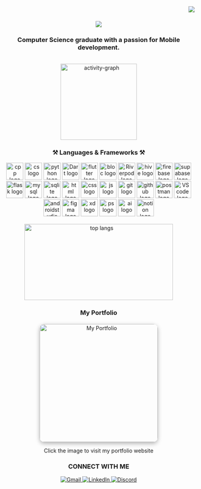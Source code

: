 <img align="right" src="https://komarev.com/ghpvc/?username=m7md-gafarr&style=flat&color=blue&labelColor=000000" media="(prefers-color-scheme: dark)" />

<h1 align="center">
  <picture>
    <source 
      media="(prefers-color-scheme: dark)" 
      srcset="https://readme-typing-svg.herokuapp.com/?font=Righteous&size=35&center=true&vCenter=true&width=500&height=70&duration=4000&lines=Hi+There!+👋;+I'm+Mohamed+Gafar;&color=ffffff" />
    <source 
      media="(prefers-color-scheme: light)" 
      srcset="https://readme-typing-svg.herokuapp.com/?font=Righteous&size=35&center=true&vCenter=true&width=500&height=70&duration=4000&lines=Hi+There!+👋;+I'm+Mohamed+Gafar;&color=000000" />
    <img src="https://readme-typing-svg.herokuapp.com/?font=Righteous&size=35&center=true&vCenter=true&width=500&height=70&duration=4000&lines=Hi+There!+👋;+I'm+Mohamed+Gafar;&color=4B4B4B" />
  </picture>
</h1>

<h3 align="center">Computer Science graduate with a passion for Mobile development.</h3>
<br/>   
<div align="center">
  <picture>
    <source 
      media="(prefers-color-scheme: dark)" 
      srcset="https://github-readme-activity-graph.vercel.app/graph?username=m7md-gafarr&area=true&hide_border=true&theme=github" />
    <source 
      media="(prefers-color-scheme: light)" 
      srcset="https://github-readme-activity-graph.vercel.app/graph?username=m7md-gafarr&area=true&hide_border=true&theme=github-light" />
    <img src="https://github-readme-activity-graph.vercel.app/graph?username=m7md-gafarr&area=true&hide_border=true&theme=github" height="200" alt="activity-graph" />
  </picture>
</div>

<h3 align="center">⚒️ Languages & Frameworks ⚒️</h3>
<div align="center">
  <img src="https://skillicons.dev/icons?i=cpp&theme=dark" height="45" width="45" alt="cpp logo"/>
  <img src="https://skillicons.dev/icons?i=cs&theme=dark" height="45" width="45" alt="cs logo"/>
  <img src="https://skillicons.dev/icons?i=python&theme=dark" height="45" width="45" alt="python logo"/>
  <img src="https://skillicons.dev/icons?i=dart&theme=dark" height="45" width="45" alt="Dart logo"/>
  <img src="https://skillicons.dev/icons?i=flutter&theme=dark" height="45" width="45" alt="flutter logo"/>
  <img src="https://github.com/user-attachments/assets/d63b9f3e-8476-460b-8ede-8f02b977e355" width="45" height="45" alt="bloc logo"/>
  <img src="https://github.com/user-attachments/assets/21ffffcd-7552-4953-8bee-e02bc6797de9" width="45" height="45" alt="Riverpod logo"/>
  <img src="https://github.com/user-attachments/assets/a1604607-6b70-45e6-a41d-69a9245e7013" width="45" height="45" alt="hive logo"/>
  <img src="https://skillicons.dev/icons?i=firebase&theme=dark" height="45" width="45" alt="firebase logo"/>
  <img src="https://skillicons.dev/icons?i=supabase&theme=dark" height="45" width="45" alt="supabase logo"/>
  <img src="https://skillicons.dev/icons?i=flask&theme=dark" height="45" width="45" alt="flask logo"/>
  <img src="https://skillicons.dev/icons?i=mysql&theme=dark" height="45" width="45" alt="mysql logo"/>
  <img src="https://skillicons.dev/icons?i=sqlite&theme=dark" height="45" width="45" alt="sqlite logo"/>
  <img src="https://skillicons.dev/icons?i=html&theme=dark" width="45" height="45" alt="html logo"/>
  <img src="https://skillicons.dev/icons?i=css&theme=dark" width="45" height="45" alt="css logo"/>
  <img src="https://skillicons.dev/icons?i=js&theme=dark" width="45" height="45" alt="js logo"/>
  <img src="https://skillicons.dev/icons?i=git&theme=dark" height="45" width="45" alt="git logo"/>
  <img src="https://skillicons.dev/icons?i=github&theme=dark" height="45" width="45" alt="github logo"/>
  <img src="https://skillicons.dev/icons?i=postman&theme=dark" width="45" height="45" alt="postman logo"/>
  <img src="https://skillicons.dev/icons?i=vscode&theme=dark" height="45" width="45" alt="VScode logo"/>
  <img src="https://skillicons.dev/icons?i=androidstudio&theme=dark" height="45" width="45" alt="androidstudio logo"/>
  <img src="https://skillicons.dev/icons?i=figma&theme=dark" width="45" height="45" alt="figma logo"/>
  <img src="https://skillicons.dev/icons?i=xd&theme=dark" width="45" height="45" alt="xd logo"/>
  <img src="https://skillicons.dev/icons?i=ps&theme=dark" width="45" height="45" alt="ps logo"/>
  <img src="https://skillicons.dev/icons?i=ai&theme=dark" width="45" height="45" alt="ai logo"/>
  <picture>
    <source media="(prefers-color-scheme: dark)" srcset="https://skillicons.dev/icons?i=notion&theme=dark" />
    <source media="(prefers-color-scheme: light)" srcset="https://skillicons.dev/icons?i=notion&theme=light" />
    <img src="https://skillicons.dev/icons?i=notion&theme=dark" width="45" height="45" alt="notion logo"/>
  </picture>
</div>

<br/>
<div align="center">
  <picture>
    <source 
      media="(prefers-color-scheme: dark)" 
      srcset="https://github-readme-stats-salesp07.vercel.app/api/top-langs/?username=m7md-gafarr&hide=HTML&langs_count=8&layout=compact&theme=react&border_radius=10&size_weight=0.5&count_weight=0.5&exclude_repo=github-readme-stats" />
    <source 
      media="(prefers-color-scheme: light)" 
      srcset="https://github-readme-stats-salesp07.vercel.app/api/top-langs/?username=m7md-gafarr&hide=HTML&langs_count=8&layout=compact&theme=light&border_radius=10&size_weight=0.5&count_weight=0.5&exclude_repo=github-readme-stats" />
    <img width="390" height="200" src="https://github-readme-stats-salesp07.vercel.app/api/top-langs/?username=m7md-gafarr&hide=HTML&langs_count=8&layout=compact&theme=react&border_radius=10&size_weight=0.5&count_weight=0.5&exclude_repo=github-readme-stats" alt="top langs" />
  </picture>
</div>
<h3 align="center"> My Portfolio </h3>
<div align="center" style="margin: 20px 0;">
  <a href="https://www.0x4d53.me" target="_blank">
    <img src="https://0x4d53.vercel.app/preview.jpg" alt="My Portfolio" width="310" style="border-radius: 12px; box-shadow: 0 4px 12px rgba(0,0,0,0.3);" />
  </a>
  <p align="center" >Click the image to visit my portfolio website</p>
</div>
<h3 align="center"> CONNECT WITH ME </h3>
<div align="center">  
  <a href="mailto:m7md.gafarr@gmail.com">
    <picture>
      <source media="(prefers-color-scheme: dark)" srcset="https://img.shields.io/badge/Gmail-333333?style=for-the-badge&logo=gmail&logoColor=red" />
      <source media="(prefers-color-scheme: light)" srcset="https://img.shields.io/badge/Gmail-FFFFFF?style=for-the-badge&logo=gmail&logoColor=red" />
      <img src="https://img.shields.io/badge/Gmail-333333?style=for-the-badge&logo=gmail&logoColor=red" alt="Gmail" />
    </picture>
  </a>
  <a href="https://www.linkedin.com/in/MohamedSobhyGafar/" target="_blank">
    <picture>
      <source media="(prefers-color-scheme: dark)" srcset="https://img.shields.io/badge/LinkedIn-0077B5?style=for-the-badge&logo=linkedin&logoColor=white" />
      <source media="(prefers-color-scheme: light)" srcset="https://img.shields.io/badge/LinkedIn-0077B5?style=for-the-badge&logo=linkedin&logoColor=black" />
      <img src="https://img.shields.io/badge/LinkedIn-0077B5?style=for-the-badge&logo=linkedin&logoColor=white" alt="LinkedIn" />
    </picture>
  </a>
  <a href="https://discord.com/users/m7md_gafar" target="_blank">
    <picture>
      <source media="(prefers-color-scheme: dark)" srcset="https://img.shields.io/badge/Discord-5865F2?style=for-the-badge&logo=discord&logoColor=white" />
      <source media="(prefers-color-scheme: light)" srcset="https://img.shields.io/badge/Discord-5865F2?style=for-the-badge&logo=discord&logoColor=black" />
      <img src="https://img.shields.io/badge/Discord-5865F2?style=for-the-badge&logo=discord&logoColor=white" alt="Discord" />
    </picture>
  </a>
</div>

